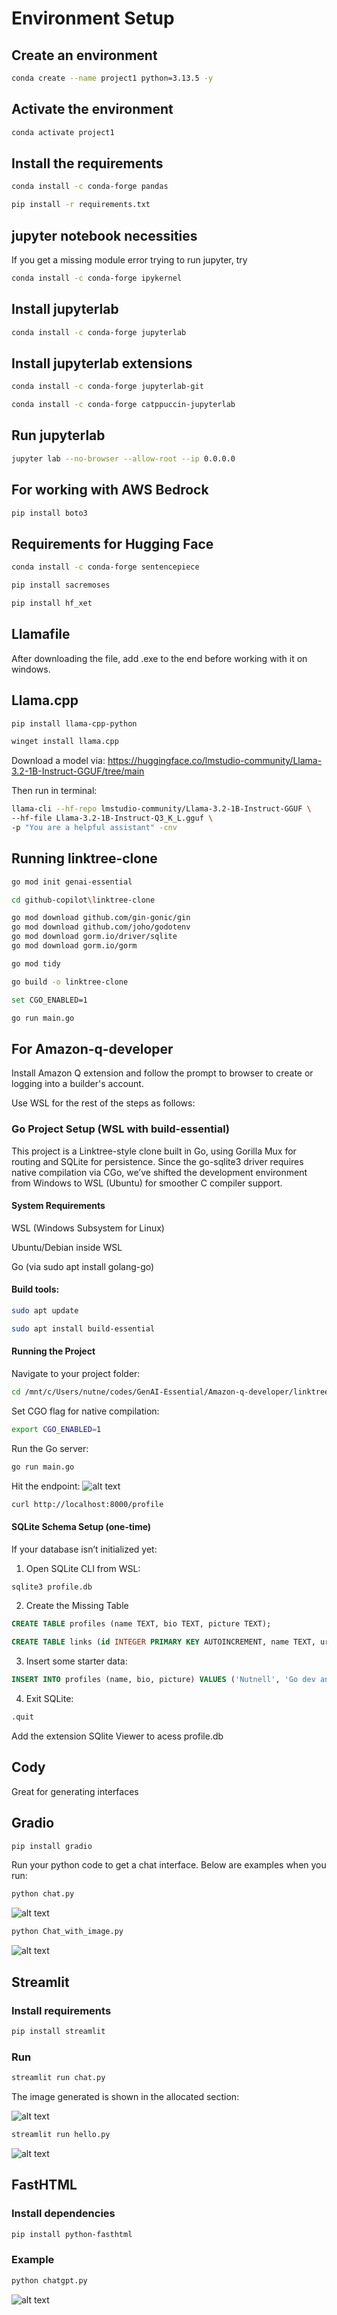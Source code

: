 # Environment Setup

## Create an environment

```bash
conda create --name project1 python=3.13.5 -y
```

## Activate the environment

```bash
conda activate project1
```

## Install the requirements

```bash
conda install -c conda-forge pandas
```

```bash
pip install -r requirements.txt
```

## jupyter notebook necessities

If you get a missing module error trying to run jupyter, try 
```bash
conda install -c conda-forge ipykernel
```

## Install jupyterlab

```bash
conda install -c conda-forge jupyterlab
```

## Install jupyterlab extensions

```bash
conda install -c conda-forge jupyterlab-git
```

```bash
conda install -c conda-forge catppuccin-jupyterlab
```

## Run jupyterlab

```bash
jupyter lab --no-browser --allow-root --ip 0.0.0.0
```

## For working with AWS Bedrock

```bash
pip install boto3
```

## Requirements for Hugging Face

```bash
conda install -c conda-forge sentencepiece
```

```bash
pip install sacremoses
```

```bash
pip install hf_xet
```

## Llamafile
After downloading the file, add .exe to the end before working with it on windows.

## Llama.cpp

```bash
pip install llama-cpp-python
```

```bash
winget install llama.cpp
```

Download a model via:
https://huggingface.co/lmstudio-community/Llama-3.2-1B-Instruct-GGUF/tree/main

Then run in terminal:

```bash
llama-cli --hf-repo lmstudio-community/Llama-3.2-1B-Instruct-GGUF \
--hf-file Llama-3.2-1B-Instruct-Q3_K_L.gguf \
-p "You are a helpful assistant" -cnv
```

## Running linktree-clone

```bash
go mod init genai-essential
```

```bash
cd github-copilot\linktree-clone
```

```bash
go mod download github.com/gin-gonic/gin
go mod download github.com/joho/godotenv
go mod download gorm.io/driver/sqlite
go mod download gorm.io/gorm
```

```bash
go mod tidy
```

```bash
go build -o linktree-clone
```

```bash
set CGO_ENABLED=1
```

```bash
go run main.go
```

## For Amazon-q-developer 

 Install Amazon Q extension and follow the prompt to browser to create or logging into a builder's account.

Use WSL for the rest of the steps as follows:

### Go Project Setup (WSL with build-essential)

This project is a Linktree-style clone built in Go, using Gorilla Mux for routing and SQLite for persistence. Since the go-sqlite3 driver requires native compilation via CGo, we’ve shifted the development environment from Windows to WSL (Ubuntu) for smoother C compiler support.

#### System Requirements
WSL (Windows Subsystem for Linux)

Ubuntu/Debian inside WSL

Go (via sudo apt install golang-go)

#### Build tools:

```bash
sudo apt update
```

```bash
sudo apt install build-essential
```


#### Running the Project

Navigate to your project folder:

```bash
cd /mnt/c/Users/nutne/codes/GenAI-Essential/Amazon-q-developer/linktree-clone
```

Set CGO flag for native compilation:

```bash
export CGO_ENABLED=1
```

Run the Go server:

```bash
go run main.go
```

Hit the endpoint:
![alt text](<localhost_8000_profile - Google Chrome 28_07_2025 21_54_05.png>)

```bash
curl http://localhost:8000/profile
```

#### SQLite Schema Setup (one-time)

If your database isn’t initialized yet:

1. Open SQLite CLI from WSL:

```bash
sqlite3 profile.db
```

2. Create the Missing Table
```sql
CREATE TABLE profiles (name TEXT, bio TEXT, picture TEXT);
```

```sql
CREATE TABLE links (id INTEGER PRIMARY KEY AUTOINCREMENT, name TEXT, url TEXT);
```

3. Insert some starter data:
```sql
INSERT INTO profiles (name, bio, picture) VALUES ('Nutnell', 'Go dev and AI wrangler', 'profile.jpg');
``` 

4. Exit SQLite:

```sql
.quit
```
Add the extension SQlite Viewer to acess profile.db

## Cody 
Great for generating interfaces

## Gradio

```bash
pip install gradio
```

Run your python code to get a chat interface. Below are examples when you run:
 ```bash
 python chat.py
 ```

 ![alt text](<OpenAI Chatbot - Google Chrome 29_07_2025 10_28_04.png>)

 ```bash
 python Chat_with_image.py
 ```

![alt text](<Gradio - Google Chrome 29_07_2025 11_45_29.png>)

## Streamlit

### Install requirements

```bash
pip install streamlit
```

### Run 

```bash
streamlit run chat.py
```

The image generated is shown in the allocated section:

![alt text](<Streamlit - Google Chrome 29_07_2025 12_27_19.png>)

```bash
streamlit run hello.py
```

![alt text](<Streamlit - Google Chrome 29_07_2025 12_23_20.png>)

## FastHTML

### Install dependencies

```bash
pip install python-fasthtml
```

### Example

```bash
python chatgpt.py
```

![alt text](<AI Chat & Image Generator - Google Chrome 29_07_2025 14_59_40.png>)